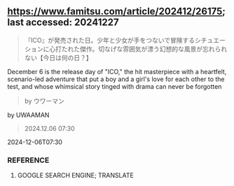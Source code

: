 ## https://www.famitsu.com/article/202412/26175; last accessed: 20241227

> 『ICO』が発売された日。少年と少女が手をつないで冒険するシチュエーションに心打たれた傑作。切なげな雰囲気が漂う幻想的な風景が忘れられない【今日は何の日？】

December 6 is the release day of "ICO," the hit masterpiece with a heartfelt, scenario-led adventure that put a boy and a girl's love for each other to the test, and whose whimsical story tinged with drama can never be forgotten

> by ウワーマン

by UWAAMAN

> 2024.12.06 07:30

2024-12-06T07:30 

### REFERENCE

1) GOOGLE SEARCH ENGINE; TRANSLATE